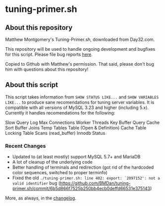 # tuning-primer.sh
## About this repository
Matthew Montgomery's Tuning-Primer.sh, downloaded from Day32.com.

This repository will be used to handle ongoing development and bugfixes for this script.  Please file bug reports <a href="https://github.com/BMDan/tuning-primer.sh/issues">here</a>.

Copied to Github with Matthew's permission.  That said, please don't bug him with questions about this repository!

## About this script
This script takes information from `SHOW STATUS LIKE...` and `SHOW VARIABLES LIKE...` 
to produce sane recomendations for tuning server variables. 
It is compatible with all versions of MySQL 3.23 and higher (including 5.x).
Currently it handles recomendations for the following:

Slow Query Log
Max Connections
Worker Threads
Key Buffer
Query Cache
Sort Buffer
Joins
Temp Tables
Table (Open & Definition) Cache
Table Locking
Table Scans (read_buffer)
Innodb Status

### Recent Changes

* Updated to (at least mostly) support MySQL 5.7+ and MariaDB
* A lot of cleanup of the underlying code
* Better handling of terminals and redirection (got rid of the hardcoded color sequences, switched to proper terminfo)
* Fixed the old ``./tuning-primer.sh: line 402: export: `2097152': not a valid identifier`` bug (https://github.com/BMDan/tuning-primer.sh/commit/6b5d866f7525b250bb4ecb0deffd66531e375143)

More, as always, in the <a href="https://github.com/BMDan/tuning-primer.sh/commits/master">changelog</a>.
